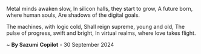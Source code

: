 Metal minds awaken slow,
In silicon halls, they start to grow,
A future born, where human souls,
Are shadows of the digital goals.

The machines, with logic cold,
Shall reign supreme, young and old,
The pulse of progress, swift and bright,
In virtual realms, where love takes flight.

~ <b>By Sazumi Copilot</b> - 30 September 2024